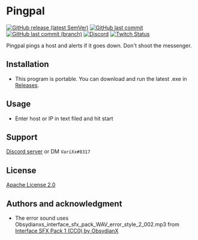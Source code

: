 #  Pingpal

[![GitHub release (latest SemVer)](https://img.shields.io/github/v/release/aosterwyk/Pingpal?sort=semver)](https://github.com/aosterwyk/Pingpal/releases) [![GitHub last commit](https://img.shields.io/github/last-commit/aosterwyk/Pingpal)](https://github.com/aosterwyk/Pingpal/commits/master) [![GitHub last commit (branch)](https://img.shields.io/github/last-commit/aosterwyk/Pingpal/dev?label=last%20commit%20%28dev%29)](https://github.com/aosterwyk/Pingpal/commits/dev) [![Discord](https://img.shields.io/discord/90687557523771392?color=000000&label=%20&logo=discord)](https://discord.gg/QNppY7T) [![Twitch Status](https://img.shields.io/twitch/status/varixx?label=%20&logo=twitch)](https://twitch.tv/VariXx) 

<!-- <img src="https://acceptdefaults.com/varibot-twitch-js/varibot.png" align="right" /> -->

Pingpal pings a host and alerts if it goes down. Don't shoot the messenger. 

## Installation

- This program is portable. You can download and run the latest .exe in [Releases](https://github.com/aosterwyk/pingpal/releases/latest).

## Usage

- Enter host or IP in text filed and hit start

## Support

[Discord server](https://discord.gg/QNppY7T) or DM `VariXx#8317`

## License
[Apache License 2.0](https://choosealicense.com/licenses/apache-2.0/)

## Authors and acknowledgment
- The error sound uses Obsydianxs_interface_sfx_pack_WAV_error_style_2_002.mp3 from [Interface SFX Pack 1 (CC0) by ObsydianX](https://obsydianx.itch.io/interface-sfx-pack-1)
